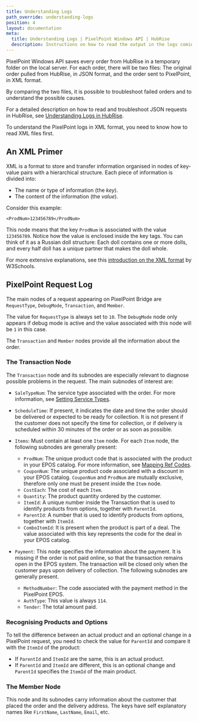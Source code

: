 ```yaml
---
title: Understanding Logs
path_override: understanding-logs
position: 4
layout: documentation
meta:
  title: Understanding Logs | PixelPoint Windows API | HubRise
  description: Instructions on how to read the output in the logs coming from PixelPoint Windows API. Synchronise data between your EPOS and your apps.
---
```


PixelPoint Windows API saves every order from HubRise in a temporary folder on the local server. For each order, there will be two files: The original order pulled from HubRise, in JSON format, and the order sent to PixelPoint, in XML format.

By comparing the two files, it is possible to troubleshoot failed orders and to understand the possible causes.

For a detailed description on how to read and troubleshoot JSON requests in HubRise, see [Understanding Logs in HubRise](/docs/hubrise-logs).

To understand the PixelPoint logs in XML format, you need to know how to read XML files first.

## An XML Primer

XML is a format to store and transfer information organised in nodes of key-value pairs with a hierarchical structure. Each piece of information is divided into:

- The name or type of information (the _key_).
- The content of the information (the _value_).

Consider this example:

`<ProdNum>123456789</ProdNum>`

This node means that the key `ProdNum` is associated with the value `123456789`. Notice how the value is enclosed inside the key tags. You can think of it as a Russian doll structure: Each doll contains one or more dolls, and every half doll has a unique partner that makes the doll whole.

For more extensive explanations, see this [introduction on the XML format](https://www.w3schools.com/xml/xml_whatis.asp) by W3Schools.

## PixelPoint Request Log

The main nodes of a request appearing on PixelPoint Bridge are `RequestType`, `DebugMode`, `Transaction`, and `Member`.

The value for `RequestType` is always set to `10`. The `DebugMode` node only appears if debug mode is active and the value associated with this node will be `1` in this case.

The `Transaction` and `Member` nodes provide all the information about the order.

### The Transaction Node

The `Transaction` node and its subnodes are especially relevant to diagnose possible problems in the request. The main subnodes of interest are:

- `SaleTypeNum`: The service type associated with the order. For more information, see [Setting Service Types](/apps/pixelpoint-windows-api/map-ref-codes).

- `ScheduleTime`: If present, it indicates the date and time the order should be delivered or expected to be ready for collection. It is not present if the customer does not specify the time for collection, or if delivery is scheduled within 30 minutes of the order or as soon as possible.

- `Items`: Must contain at least one `Item` node. For each `Item` node, the following subnodes are generally present:

  - `ProdNum`: The unique product code that is associated with the product in your EPOS catalog. For more information, see [Mapping Ref Codes](/apps/pixelpoint-windows-api/map-ref-codes/).
  - `CouponNum`: The unique product code associated with a discount in your EPOS catalog. `CouponNum` and `ProdNum` are mutually exclusive, therefore only one must be present inside the `Item` node.
  - `CostEach`: The cost of each `Item`.
  - `Quantity`: The product quantity ordered by the customer.
  - `ItemId`: A unique number inside the Transaction that is used to identify products from options, together with `ParentId`.
  - `ParentId`: A number that is used to identify products from options, together with `ItemId`.
  - `ComboItemId`: It is present when the product is part of a deal. The value associated with this key represents the code for the deal in your EPOS catalog.

- `Payment`: This node specifies the information about the payment. It is missing if the order is not paid online, so that the transaction remains open in the EPOS system. The transaction will be closed only when the customer pays upon delivery of collection. The following subnodes are generally present.

  - `MethodNumber`: The code associated with the payment method in the PixelPoint EPOS.
  - `AuthType`: This value is always `114`.
  - `Tender`: The total amount paid.

### Recognising Products and Options

To tell the difference between an actual product and an optional change in a PixelPoint request, you need to check the value for `ParentId` and compare it with the `ItemId` of the product:

- If `ParentId` and `ItemId` are the same, this is an actual product.
- If `ParentId` and `ItemId` are different, this is an optional change and `ParentId` specifies the `ItemId` of the main product.

### The Member Node

This node and its subnodes carry information about the customer that placed the order and the delivery address. The keys have self explanatory names like `FirstName`, `LastName`, `Email`, etc.
